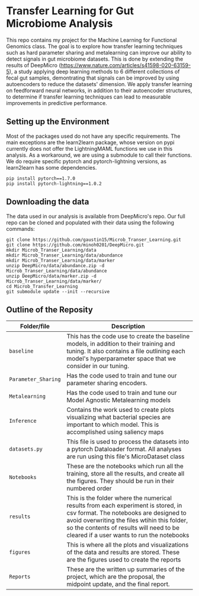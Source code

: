 # Transfer Learning for Gut Microbiome Analysis

This repo contains my project for the Machine Learning for Functional Genomics class. The goal is to explore how transfer learning techniques such as hard parameter sharing and metalearning can improve our ability to detect signals in gut microbiome datasets. This is done by extending the results of DeepMicro (https://www.nature.com/articles/s41598-020-63159-5), a study applying deep learning methods to 6 different collections of fecal gut samples, demontrating that signals can be improved by using autoencoders to reduce the datasets' dimension. We apply transfer learning on feedforward neural networks, in addition to their autoencoder structures, to determine if transfer learning techniques can lead to measurable improvements in predictive performance. 

Setting up the Environment
-------------------------
Most of the packages used do not have any specific requirements. The main exceptions are the learn2learn package, whose version on pypi currently does not offer the LightningMAML functions we use in this analysis. As a workaround, we are using a submodule to call their functions. We do require specific pytorch and pytorch-lightning versions, as learn2learn has some dependencies.

```
pip install pytorch==1.7.0
pip install pytorch-lightning==1.0.2
```

Downloading the data
-------------------
The data used in our analysis is available from DeepMicro's repo. Our full repo can be cloned and populated with their data using the following commands:
```
git clone https://github.com/gaustin15/Microb_Transer_Learning.git
git clone https://github.com/minoh0201/DeepMicro.git
mkdir Microb_Transer_Learning/data
mkdir Microb_Transer_Learning/data/abundance
mkdir Microb_Transer_Learning/data/marker
unzip DeepMicro/data/abundance.zip -d Microb_Transer_Learning/data/abundance
unzip DeepMicro/data/marker.zip -d Microb_Transer_Learning/data/marker/
cd Microb_Transfer_Learning
git submodule update --init --recursive
```

Outline of the Reposity
------------------
| Folder/file | Description |
|--|--|
| `baseline` | This has the code use to create the baseline models, in addition to their training and tuning. It also contains a file outlining each model's hyperparameter space that we consider in our tuning.|
| `Parameter_Sharing` | Has the code used to train and tune our parameter sharing encoders.|
| `Metalearning` | Has the code used to train and tune our Model Agnostic Metalearning models|
| `Inference` | Contains the work used to create plots visualizing what bacterial species are important to which model. This is accomplished using saliency maps|
| `datasets.py` |This file is used to process the datasets into a pytorch Dataloader format. All analyses are run using this file's MicroDataset class|
| `Notebooks` | These are the notebooks which run all the training, store all the results, and create all the figures. They should be run in their numbered order|
| `results` | This is the folder where the numerical results from each experiment is stored, in csv format. The notebooks are designed to avoid overwriting the files wtihin this folder, so the contents of results will need to be cleared if a user wants to run the notebooks|
| `figures` | This is where all the plots and visualizations of the data and results are stored. These are the figures used to create the reports|
| `Reports` | These are the written up summaries of the project, which are the proposal, the midpoint update, and the final report.|
